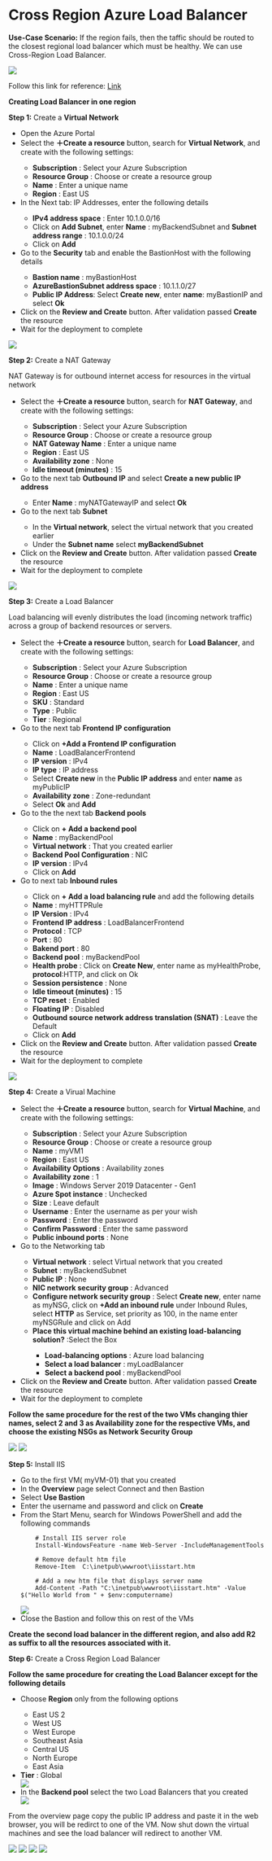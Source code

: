 # Cross Region Azure Load Balancer

<b>Use-Case Scenario:</b> If the region fails, then the taffic should be routed to the closest regional load balancer which must be healthy. We can use Cross-Region Load Balancer.

<img src="Images/cross-region-load-balancer.png">

Follow this link for reference: <a href="https://docs.microsoft.com/en-in/azure/load-balancer/quickstart-load-balancer-standard-public-portal?tabs=option-1-create-load-balancer-standard">Link</a>

<b>Creating Load Balancer in one region</b> 

<b>Step 1:</b> Create a <b>Virtual Network</b>
<ul>
  <li>Open the Azure Portal</li>
  <li>Select the <b>＋Create a resource</b> button, search for <b>Virtual Network</b>, and create with the following settings:</li>
  <ul>
    <li><b>Subscription</b> : Select your Azure Subscription</li>
    <li><b>Resource Group</b> : Choose or create a resource group</li>
    <li><b>Name</b> : Enter a unique name</li>
    <li><b>Region</b> : East US</li>
  </ul>
  <li>In the Next tab: IP Addresses, enter the following details</li>
  <ul>
    <li><b>IPv4 address space</b> : Enter 10.1.0.0/16</li>
    <li>Click on <b>Add Subnet</b>, enter <b>Name</b> : myBackendSubnet and <b>Subnet address range</b> : 10.1.0.0/24</li>
    <li>Click on <b>Add</b></li>
  </ul>
  <li>Go to the <b>Security</b> tab and enable the BastionHost with the following details</li>
  <ul>
    <li><b>Bastion name</b> : myBastionHost</li>
    <li><b>AzureBastionSubnet address space</b> : 10.1.1.0/27</li>
    <li><b>Public IP Address</b>: Select <b>Create new</b>, enter <b>name</b>: myBastionIP and select <b>Ok</b></li>
  </ul>
  <li>Click on the <b>Review and Create</b> button. After validation passed <b>Create</b> the resource </li>
  <li>Wait for the deployment to complete</li>
 </ul>
 
 <img src="Images/Creation of Virtual Network.png">
 
 <b>Step 2:</b> Create a NAT Gateway
 
 NAT Gateway is for outbound internet access for resources in the virtual network
 
 <ul>
  <li>Select the <b>＋Create a resource</b> button, search for <b>NAT Gateway</b>, and create with the following settings:</li>
  <ul>
    <li><b>Subscription</b> : Select your Azure Subscription</li>
    <li><b>Resource Group</b> : Choose or create a resource group</li>
    <li><b>NAT Gateway Name</b> : Enter a unique name</li>
    <li><b>Region</b> : East US</li>
    <li><b>Availability zone</b> : None</li>
    <li><b>Idle timeout (minutes)</b> : 15</li>
  </ul>
  <li>Go to the next tab <b>Outbound IP</b> and select <b>Create a new public IP address</b></li>
  <ul>
    <li>Enter <b>Name</b> : myNATGatewayIP and select <b>Ok</b></li>
  </ul>
  <li>Go to the next tab <b>Subnet</b></li>
  <ul>
    <li>In the <b>Virtual network</b>, select the virtual network that you created earlier</li>
    <li>Under the <b>Subnet name</b> select <b>myBackendSubnet</b></li>
  </ul>
  <li>Click on the <b>Review and Create</b> button. After validation passed <b>Create</b> the resource </li>
  <li>Wait for the deployment to complete</li>
 </ul>
 
 <img src="Images/Creation of NAT Gateway.png">
 
 <b>Step 3:</b> Create a Load Balancer
 
 Load balancing will evenly distributes the load (incoming network traffic) across a group of backend resources or servers.
 
 <ul>
  <li>Select the <b>＋Create a resource</b> button, search for <b>Load Balancer</b>, and create with the following settings:</li>
  <ul>
    <li><b>Subscription</b> : Select your Azure Subscription</li>
    <li><b>Resource Group</b> : Choose or create a resource group</li>
    <li><b>Name</b> : Enter a unique name</li>
    <li><b>Region</b> : East US</li>
    <li><b>SKU</b> : Standard</li>
    <li><b>Type</b> : Public</li>
    <li><b>Tier</b> : Regional</li>
  </ul>
  <li>Go to the next tab <b>Frontend IP configuration</b></li>
  <ul>
    <li>Click on <b>+Add a Frontend IP configuration</b></li>
    <li><b>Name</b> : LoadBalancerFrontend </li>
    <li><b>IP version</b> : IPv4</li>
    <li><b>IP type</b> : IP address</li>
    <li>Select <b>Create new</b> in the <b>Public IP address</b> and enter <b>name</b> as myPublicIP</li>
    <li><b>Availability zone</b> : Zone-redundant</li>
    <li>Select <b>Ok</b> and <b>Add</b></li>
  </ul>
  <li>Go to the the next tab <b>Backend pools</b></li>
  <ul>
    <li>Click on <b>+ Add a backend pool</b></li>
    <li><b>Name</b> : myBackendPool</li>
    <li><b>Virtual network</b> : That you created earlier</li>
    <li><b>Backend Pool Configuration</b> : NIC</li>
    <li><b>IP version</b> : IPv4</li>
    <li>Click on <b>Add</b></li>
  </ul>
  <li>Go to next tab <b>Inbound rules</b></li>
  <ul>
    <li>Click on <b>+ Add a load balancing rule</b> and add the following details</li>
    <li><b>Name</b> : myHTTPRule</li>
    <li><b>IP Version</b> : IPv4</li>
    <li><b>Frontend IP address</b> : LoadBalancerFrontend</li>
    <li><b>Protocol</b> : TCP</li>
    <li><b>Port</b> : 80</li>
    <li><b>Bakend port</b> : 80</li>
    <li><b>Backend pool</b> : myBackendPool</li>
    <li><b>Health probe</b> : Click on <b>Create New</b>, enter name as myHealthProbe, <b>protocol</b>:HTTP, and click on Ok</li>
    <li><b>Session persistence</b> : None</li>
    <li><b>Idle timeout (minutes)</b> : 15</li>
    <li><b>TCP reset</b> : Enabled</li>
    <li><b>Floating IP</b> : Disabled</li>
    <li><b>Outbound source network address translation (SNAT)</b> : Leave the Default</li>
    <li>Click on <b>Add</b>
  </ul>
  <li>Click on the <b>Review and Create</b> button. After validation passed <b>Create</b> the resource </li>
  <li>Wait for the deployment to complete</li>
 </ul>
 
 
 <img src="Images/Creation of Load Balancer.png">
 
 <b>Step 4:</b> Create a Virual Machine
 
 <ul>
  <li>Select the <b>＋Create a resource</b> button, search for <b>Virtual Machine</b>, and create with the following settings:</li>
  <ul>
    <li><b>Subscription</b> : Select your Azure Subscription</li>
    <li><b>Resource Group</b> : Choose or create a resource group</li>
    <li><b>Name</b> : myVM1</li>
    <li><b>Region</b> : East US</li>
    <li><b>Availability Options</b> : Availability zones</li>
    <li><b>Availability zone</b> : 1</li>
    <li><b>Image</b> : Windows Server 2019 Datacenter - Gen1</li>
    <li><b>Azure Spot instance</b> : Unchecked</li>
    <li><b>Size</b> : Leave default</li>
    <li><b>Username</b> : Enter the username as per your wish</li>
    <li><b>Password</b> : Enter the password</li>
    <li><b>Confirm Password</b> : Enter the same password</li>
    <li><b>Public inbound ports</b> : None</li>
  </ul>
  <li>Go to the Networking tab</li>
  <ul>
    <li><b>Virtual network</b> : select Virtual network that you created</li>
    <li><b>Subnet</b> : myBackendSubnet</li>
    <li><b>Public IP</b> : None</li>
    <li><b>NIC network security group</b> : Advanced</li>
    <li><b>Configure network security group</b> : Select <b>Create new</b>, enter name as myNSG, click on <b>+Add an inbound rule</b> under Inbound Rules, select <b>HTTP</b>
      as Service, set priority as 100, in the name enter myNSGRule and click on Add</li>
    <li><b>Place this virtual machine behind an existing load-balancing solution?</b> :Select the Box</li>
    <ul>
      <li><b>Load-balancing options</b> : Azure load balancing</li>
      <li><b>Select a load balancer</b> : myLoadBalancer</li>
      <li><b>Select a backend pool</b> : myBackendPool</li>
    </ul>
    </ul>
  <li>Click on the <b>Review and Create</b> button. After validation passed <b>Create</b> the resource </li>
  <li>Wait for the deployment to complete</li>
 </ul>
    
 <b>Follow the same procedure for the rest of the two VMs changing thier names, select 2 and 3 as Availability zone for the respective VMs, and choose the existing NSGs as
  Network Security Group</b>
 
 <img src="Images/Creation of VM-1.png">
 <img src="Images/Creation of Vm-2.png">
  
<b>Step 5:</b> Install IIS 

<ul>
  <li>Go to the first VM( myVM-01) that you created</li>
  <li>In the <b>Overview</b> page select Connect and then Bastion</li>
  <li>Select <b>Use Bastion</b></li>
  <li>Enter the username and password and click on <b>Create</b></li>
  <li>From the Start Menu, search for Windows PowerShell and add the following commands</li>
        
        # Install IIS server role
        Install-WindowsFeature -name Web-Server -IncludeManagementTools

        # Remove default htm file
        Remove-Item  C:\inetpub\wwwroot\iisstart.htm

        # Add a new htm file that displays server name
        Add-Content -Path "C:\inetpub\wwwroot\iisstart.htm" -Value $("Hello World from " + $env:computername)
  
  <img src="Images/Install-IIS.png">
  
  <li>Close the Bastion and follow this on rest of the VMs</li>
 </ul>
 
 <b>Create the second load balancer in the different region, and also add R2 as suffix to all the resources associated with it.</b>
 
 <b>Step 6:</b> Create a Cross Region Load Balancer
 
 <b>Follow the same procedure for creating the Load Balancer except for the following details</b>
 <ul>
  <li>Choose <b>Region</b> only from the following options</li>
  <ul>
    <li>East US 2</li>
    <li>West US</li>
    <li>West Europe</li>
    <li>Southeast Asia</li>
    <li>Central US</li>
    <li>North Europe</li>
    <li>East Asia</li>
  </ul>
  <li><b>Tier</b> : Global</li>
  
  <img src="Images/BackendPool.png">
  <li>In the <b>Backend pool</b> select the two Load Balancers that you created</li>
  
  <img src="Images/Load Balancer CR.png">
 </ul>
 
 From the overview page copy the public IP address and paste it in the web browser, you will be redirct to one of the VM. Now shut down the virtual machines and see the load balancer will redirect to another VM.
 
 <img src="Images/Test1.png">
 <img src="Images/Test2.png">
 <img src="Images/Test3.png">
 <img src="Images/Test4.png">
